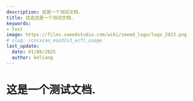 ```yaml
---
description: 这是一个测试文档.
title: 这这这是一个测试文档.
keywords:
- test
image: https://files.seeedstudio.com/wiki/seeed_logo/logo_2023.png
# slug: /cn/xiao_esp32s3_wifi_usage
last_update:
  date: 01/08/2025
  author: keliang
---
```


# 这是一个测试文档.